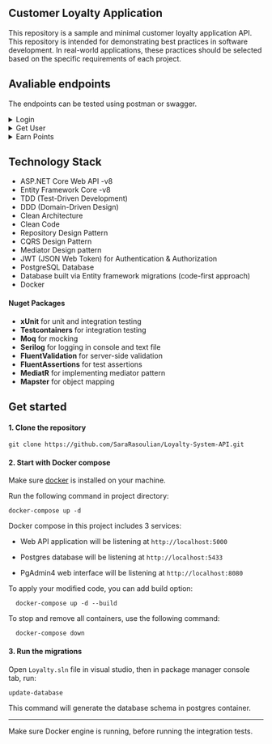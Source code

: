## Customer Loyalty Application

This repository is a sample and minimal customer loyalty application API.
This repository is intended for demonstrating best practices in software development. In real-world applications, these practices should be selected based on the specific requirements of each project.

## Avaliable endpoints

The endpoints can be tested using postman or swagger.


<details>
  
<summary>Login</summary>

```
Post    http://localhost:5000/api/identity/login
```

##### Input from body:

```
Content-Type: application/json
{
  "userName": "sara",
  "password": "123456"
}
```

</details>


<details>
  
<summary>Get User</summary>

 <h6>Needs authorization </h6>

```
GET    http://localhost:5000/api/users/{userId}
```


</details>



<details>
  
<summary>Earn Points</summary>

 <h6>Needs authorization </h6>

```
Post    http://localhost:5000/api/users/{userId}/earn
```

##### Input from body:

```
Content-Type: application/json
{
  "points": 100
}
```

</details>





## Technology Stack
  -	ASP.NET Core Web API -v8
  - Entity Framework Core -v8
  - TDD (Test-Driven Development)
  - DDD (Domain-Driven Design)
  - Clean Architecture
  - Clean Code
  - Repository Design Pattern
  - CQRS Design Pattern
  - Mediator Design pattern
  - JWT (JSON Web Token) for Authentication & Authorization
  - PostgreSQL Database
  - Database built via Entity framework migrations (code-first approach)
  - Docker

#### Nuget Packages
  - __xUnit__ for unit and integration testing
  - __Testcontainers__ for integration testing
  - __Moq__ for mocking
  - __Serilog__ for logging in console and text file
  - __FluentValidation__ for server-side validation
  - __FluentAssertions__ for test assertions
  - __MediatR__ for implementing mediator pattern
  - __Mapster__ for object mapping

      
## Get started

#### 1. Clone the repository

```
git clone https://github.com/SaraRasoulian/Loyalty-System-API.git
```
#### 2. Start with Docker compose

Make sure [docker](https://docs.docker.com/get-docker/) is installed on your machine.

Run the following command in project directory:

```
docker-compose up -d
```

Docker compose in this project includes 3 services:

- Web API application will be listening at `http://localhost:5000`

- Postgres database will be listening at `http://localhost:5433`

- PgAdmin4 web interface will be listening at `http://localhost:8080`


To apply your modified code, you can add build option:

```
  docker-compose up -d --build
```

To stop and remove all containers, use the following command:

```
  docker-compose down
```


#### 3. Run the migrations

Open `Loyalty.sln` file in visual studio, then in package manager console tab, run:

```
update-database
```

This command will generate the database schema in postgres container.

---

Make sure Docker engine is running, before running the integration tests.


